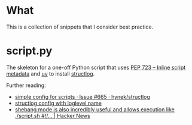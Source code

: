 # What
This is a collection of snippets that I consider best practice.


# script.py
The skeleton for a one-off Python script that uses [PEP 723 – Inline script
metadata](https://peps.python.org/pep-0723/) and
[uv](https://docs.astral.sh/uv/) to install
[structlog](https://www.structlog.org/en/stable/).

Further reading:

- [simple config for scripts · Issue #665 · hynek/structlog](https://github.com/hynek/structlog/issues/665)
- [structlog config with loglevel name](https://gist.github.com/felixhummel/fe3ae6244c2f271d8cc7bc8cb161b2fa)
- [shebang mode is also incredibly useful and allows execution like ./script.sh #!/... | Hacker News](https://news.ycombinator.com/item?id=44642382)
